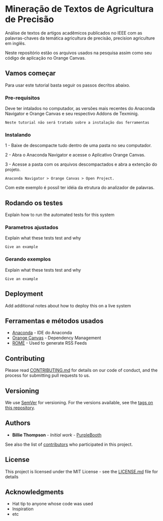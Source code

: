 # Mineração de Textos de Agricultura de Precisão

Análise de textos de artigos acadẽmicos publicados no IEEE com as palavras-chaves da temática 
agricultura de precisão, precision agriculture em inglês.

Neste repositório estão os arquivos usados na pesquisa assim como seu código de aplicação no Orange Canvas.

## Vamos começar

Para usar este tutorial basta seguir os passos decritos abaixo.

### Pre-requisitos
Deve ter intalados no computador, as versões mais recentes do Anaconda Navigator e Orange Canvas e seu respectivo Addons de Texminig.

```
Neste tutorial não será tratado sobre a instalação das ferramentas
```

### Instalando
<p>1 - Baixe de descompacte tudo dentro de uma pasta no seu computador.
<p>2 - Abra o Anaconda Navigator e acesse o Aplicativo Orange Canvas.
<p>3 - Acesse a pasta com os arquivos descompactados e abra a extenção do projeto.

```
Anaconda Navigator > Orange Canvas > Open Project. 
```

Com este exemplo é possíl ter idéia da etrutura do analizador de palavras. 

## Rodando os testes

Explain how to run the automated tests for this system

### Parametros ajustados

Explain what these tests test and why

```
Give an example
```

### Gerando exemplos

Explain what these tests test and why

```
Give an example
```

## Deployment

Add additional notes about how to deploy this on a live system

## Ferramentas e métodos usados

* [Anaconda](http://www.https://www.anaconda.com/distribution/) - IDE do Anaconda
* [Orange Canvas](https://maven.apache.org/) - Dependency Management
* [ROME](https://rometools.github.io/rome/) - Used to generate RSS Feeds

## Contributing

Please read [CONTRIBUTING.md](https://gist.github.com/PurpleBooth/b24679402957c63ec426) for details on our code of conduct, and the process for submitting pull requests to us.

## Versioning

We use [SemVer](http://semver.org/) for versioning. For the versions available, see the [tags on this repository](https://github.com/your/project/tags). 

## Authors

* **Billie Thompson** - *Initial work* - [PurpleBooth](https://github.com/PurpleBooth)

See also the list of [contributors](https://github.com/your/project/contributors) who participated in this project.

## License

This project is licensed under the MIT License - see the [LICENSE.md](LICENSE.md) file for details

## Acknowledgments

* Hat tip to anyone whose code was used
* Inspiration
* etc
